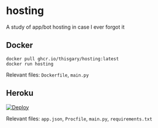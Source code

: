 # hosting
A study of app/bot hosting in case I ever forgot it

## Docker

```console
docker pull ghcr.io/thisgary/hosting:latest
docker run hosting
```

Relevant files: `Dockerfile`, `main.py`

## Heroku

[![Deploy](https://www.herokucdn.com/deploy/button.svg)](https://dashboard.heroku.com/new?template=https://github.com/thisgary/hosting)

Relevant files: `app.json`, `Procfile`, `main.py`, `requirements.txt`

